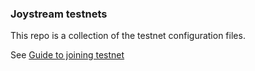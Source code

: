 ### Joystream testnets

This repo is a collection of the testnet configuration files.

See [Guide to joining testnet](https://github.com/joystream/joystream-manual/blob/master/join-testnet.md)

